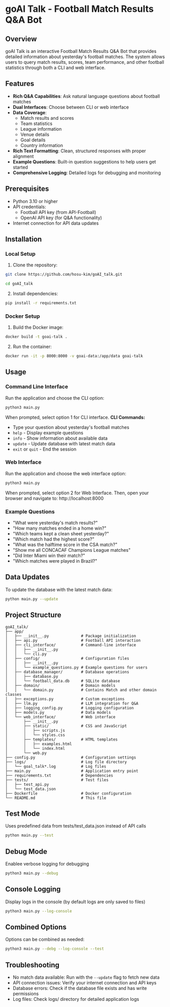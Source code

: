 # goAI Talk - Football Match Results Q&A Bot
## Overview
goAI Talk is an interactive Football Match Results Q&A Bot that provides detailed information about yesterday's football matches. The system allows users to query match results, scores, team performance, and other football statistics through both a CLI and web interface.
## Features
- **Rich Q&A Capabilities**: Ask natural language questions about football matches
- **Dual Interfaces**: Choose between CLI or web interface
- **Data Coverage**:
	- Match results and scores
	- Team statistics
	- League information
	- Venue details
	- Goal details
	- Country information
- **Rich Text Formatting**: Clean, structured responses with proper alignment
- **Example Questions**: Built-in question suggestions to help users get started
- **Comprehensive Logging**: Detailed logs for debugging and monitoring
## Prerequisites
- Python 3.10 or higher
- API credentials:
	- Football API key (from API-Football)
	- OpenAI API key (for Q&A functionality)
- Internet connection for API data updates
## Installation
### Local Setup
1. Clone the repository:
```bash
git clone https://github.com/hosu-kim/goAI_talk.git
```
```bash
cd goAI_talk
```
2. Install dependencies:
```bash
pip install -r requirements.txt
```
### Docker Setup
1. Build the Docker image:
```bash
docker build -t goai-talk .
```
2. Run the container:
```bash
docker run -it -p 8000:8000 -v goai-data:/app/data goai-talk
```
## Usage
### Command Line Interface
Run the application and choose the CLI option:
```bash
python3 main.py
```
When prompted, select option 1 for CLI interface.
**CLI Commands:**
- Type your question about yesterday's football matches
- `help` - Display example questions
- `info` - Show information about available data
- `update` - Update database with latest match data
- `exit` or `quit` - End the session
### Web Interface
Run the application and choose the web interface option:
```bash
python3 main.py
```
When prompted, select option 2 for Web Interface.
Then, open your browser and navigate to:
http://localhost:8000
### Example Questions
- "What were yesterday's match results?"
- "How many matches ended in a home win?"
- "Which teams kept a clean sheet yesterday?"
- "Which match had the highest score?"
- "What was the halftime score in the CSA match?"
- "Show me all CONCACAF Champions League matches"
- "Did Inter Miami win their match?"
- "Which matches were played in Brazil?"
## Data Updates
To update the database with the latest match data:
```bash
python main.py --update
```
## Project Structure
```code
goAI_talk/
├── app/
│   ├── __init__.py              # Package initialization
│   ├── api.py                   # Football API interaction
│   ├── cli_interface/           # Command-line interface
│   │   ├── __init__.py
│   │   └── cli.py
│   ├── config/                  # Configuration files
│   │   ├── __init__.py
│   │   └── example_questions.py # Example questions for users
│   ├── database_manager/        # Database operations
│   │   ├── database.py
│   │   └── football_data.db     # SQLite database
│   ├── domain/                  # Domain models
│   │   └── domain.py            # Contains Match and other domain classes
│   ├── exceptions.py            # Custom exceptions
│   ├── llm.py                   # LLM integration for Q&A
│   ├── logging_config.py        # Logging configuration
│   ├── models.py                # Data models
│   └── web_interface/           # Web interface
│       ├── __init__.py
│       ├── static/              # CSS and JavaScript
│       │   ├── scripts.js
│       │   └── styles.css
│       ├── templates/           # HTML templates
│       │   ├── examples.html
│       │   └── index.html
│       └── web.py
├── config.py                    # Configuration settings
├── logs/                        # Log file directory
│   └── goal_talk*.log           # Log files
├── main.py                      # Application entry point
├── requirements.txt             # Dependencies
├── tests/                       # Test files
│   ├── test_api.py
│   └── test_data.json
├── Dockerfile                   # Docker configuration
└── README.md                    # This file
```
## Test Mode
Uses predefined data from tests/test_data.json instead of API calls
```bash
python main.py --test
```
## Debug Mode
Enablee verbose logging for debugging
```bash
python3 main.py --debug
```
## Console Logging
Display logs in the console (by default logs are only saved to files)
```bash
python3 main.py --log-console
```
## Combined Options
Options can be combined as needed:
```bash
python3 main.py --debg --log-console --test
```
## Troubleshooting
- No match data available: Run with the `--update` flag to fetch new data
- API connection issues: Verify your internet connection and API keys
- Database errors: Check if the database file exists and has write permissions
- Log files: Check logs/ directory for detailed application logs